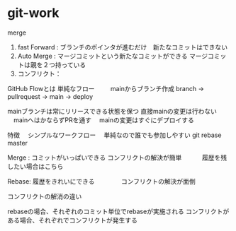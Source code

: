 # git-work
merge
1. fast Forward :  ブランチのポインタが進むだけ　新たなコミットはできない
2. Auto Merge   :  マージコミットという新たなコミットができる
                   マージコミットは親を２つ持っている
3. コンフリクト：
  
GitHub Flowとは
 単純なフロー
　
　mainからブランチ作成
  branch ->  pullrequest -> main -> deploy 

  mainブランチは常にリリースできる状態を保つ
  直接mainの変更は行わない
　mainへはかならずPRを通す
　mainの変更はすぐにデプロイする

特徴
　シンプルなワークフロー
　単純なので誰でも参加しやすい
git rebase master

Merge : コミットがいっぱいできる
        コンフリクトの解決が簡単
　　　履歴を残したい場合はこちら

Rebase: 履歴をきれいにできる
　　　　コンフリクトの解決が面倒


コンフリクトの解消の違い


rebaseの場合、それぞれのコミット単位でrebaseが実施される
コンフリクトがある場合、それぞれでコンフリクトが発生する






